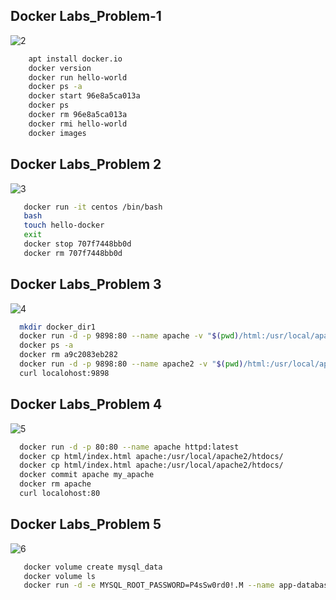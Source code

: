 ## Docker Labs_Problem-1

![2](https://user-images.githubusercontent.com/128603198/228682380-e8dbe657-a99d-430d-8347-79aee277fc82.png)

``` bash
    apt install docker.io
    docker version
    docker run hello-world
    docker ps -a
    docker start 96e8a5ca013a
    docker ps
    docker rm 96e8a5ca013a
    docker rmi hello-world
    docker images
```

##  Docker Labs_Problem 2
![3](https://user-images.githubusercontent.com/128603198/228682423-c0956638-c6b7-49e1-9a96-b60a62c72ef8.png)


``` bash
   docker run -it centos /bin/bash
   bash
   touch hello-docker
   exit
   docker stop 707f7448bb0d
   docker rm 707f7448bb0d

```

## Docker Labs_Problem 3
![4](https://user-images.githubusercontent.com/128603198/228682492-e2d46d79-cec5-47f1-843f-d53a8a3459a8.png)


``` bash
  mkdir docker_dir1
  docker run -d -p 9898:80 --name apache -v "$(pwd)/html:/usr/local/apache2/htdocs/" httpd:latest
  docker ps -a
  docker rm a9c2083eb282
  docker run -d -p 9898:80 --name apache2 -v "$(pwd)/html:/usr/local/apache2/htdocs/" httpd:latest
  curl localohost:9898
```


## Docker  Labs_Problem 4
![5](https://user-images.githubusercontent.com/128603198/228682525-653f43ad-13f3-481b-8b16-a5121960146e.png)

``` bash
  docker run -d -p 80:80 --name apache httpd:latest
  docker cp html/index.html apache:/usr/local/apache2/htdocs/
  docker cp html/index.html apache:/usr/local/apache2/htdocs/
  docker commit apache my_apache
  docker rm apache
  curl localohost:80
```

## Docker Labs_Problem 5
![6](https://user-images.githubusercontent.com/128603198/228682536-f6886923-06e5-46ca-aad6-d41f0505fc44.png)

``` bash
   docker volume create mysql_data
   docker volume ls
   docker run -d -e MYSQL_ROOT_PASSWORD=P4sSw0rd0!.M --name app-database -v mysql_data:/var/lib/mysql mysql:latest
   
```
